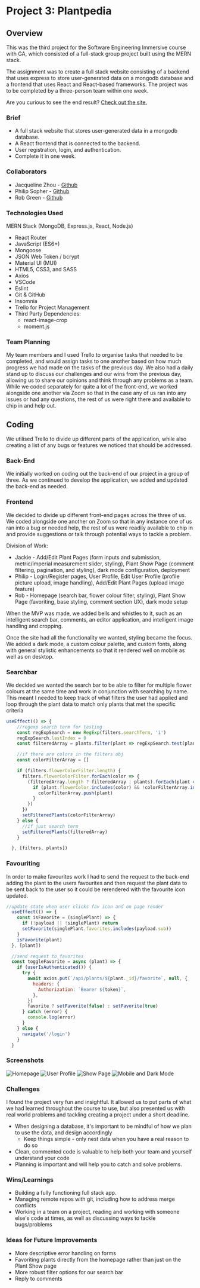 # Project 3: Plantpedia

## Overview
This was the third project for the Software Engineering Immersive course with GA, which consisted of a full-stack group project built using the MERN stack.

The assignment was to create a full stack website consisting of a backend that uses express to store user-generated data on a mongodb database and a frontend that uses React and React-based frameworks. The project was to be completed by a three-person team within one week.

Are you curious to see the end result? [Check out the site.](https://plant-pedia.herokuapp.com/) 

### Brief
* A full stack website that stores user-generated data in a mongodb database.
* A React frontend that is connected to the backend.
* User registration, login, and authentication.
* Complete it in one week.


### Collaborators
* Jacqueline Zhou - [Github](https://github.com/jacqizee/)
* Philip Sopher - [Github](https://github.com/psopher/)
* Rob Green - [Github](https://github.com/greezyBob/)


### Technologies Used
 MERN Stack (MongoDB, Express.js, React, Node.js)
* React Router
* JavaScript (ES6+)
* Mongoose
* JSON Web Token / bcrypt
* Material UI (MUI)
* HTML5, CSS3, and SASS
* Axios
* VSCode
* Eslint
* Git & GitHub
* Insomnia
* Trello for Project Management
* Third Party Dependencies:
  - react-image-crop
  - moment.js

### Team Planning
My team members and I used Trello to organise tasks that needed to be completed, and would assign tasks to one another based on how much progress we had made on the tasks of the previous day. We also had a daily stand up to discuss our challenges and our wins from the previous day, allowing us to share our opinions and think through any problems as a team. While we coded separately for quite a lot of the front-end, we worked alongside one another via Zoom so that in the case any of us ran into any issues or had any questions, the rest of us were right there and available to chip in and help out.

## Coding
We utilised Trello to divide up different parts of the application, while also creating a list of any bugs or features we noticed that should be addressed.

### Back-End
We initially worked on coding out the back-end of our project in a group of three. As we continued to develop the application, we added and updated the back-end as needed.


### Frontend
We decided to divide up different front-end pages across the three of us. We coded alongside one another on Zoom so that in any instance one of us ran into a bug or needed help, the rest of us were readily available to chip in and provide suggestions or talk through potential ways to tackle a problem.

Division of Work:
* Jackie - Add/Edit Plant Pages (form inputs and submission, metric/imperial measurement slider, styling), Plant Show Page (comment filtering, pagination, and styling), dark mode configuration, deployment
* Philip - Login/Register pages, User Profile, Edit User Profile (profile picture upload, image handling), Add/Edit Plant Pages (upload image feature)
* Rob - Homepage (search bar, flower colour filter, styling), Plant Show Page (favoriting, base styling, comment section UX), dark mode setup


When the MVP was made, we added bells and whistles to it, such as an intelligent search bar, comments, an editor application, and intelligent image handling and cropping.

Once the site had all the functionality we wanted, styling became the focus. We added a dark mode, a custom colour palette, and custom fonts, along with general stylistic enhancements so that it rendered well on mobile as well as on desktop.


### Searchbar
We decided we wanted the search bar to be able to filter for multiple flower colours at the same time and work in conjunction with searching by name. This meant I needed to keep track of what filters the user had applied and loop through the plant data to match only plants that met the specific criteria
```js
useEffect(() => {
    //regexp search term for testing
    const regExpSearch = new RegExp(filters.searchTerm, 'i')
    regExpSearch.lastIndex = 0
    const filteredArray = plants.filter(plant => regExpSearch.test(plant.name))

    //if there are colors in the filters obj
    const colorFilterArray = []

    if (filters.flowerColorFilter.length) {
      filters.flowerColorFilter.forEach(color => {
        (filteredArray.length ? filteredArray : plants).forEach(plant => {
          if (plant.flowerColor.includes(color) && !colorFilterArray.includes(plant)) {
            colorFilterArray.push(plant)
          }
        })
      })
      setFilteredPlants(colorFilterArray)
    } else {
      //if just search term
      setFilteredPlants(filteredArray)
    }

  }, [filters, plants])
```
### Favouriting
In order to make favourites work I had to send the request to the back-end adding the plant to the users favourites and then request the plant data to be sent back to the user so it could be rerendered with the favourite icon updated.
```js
//update state when user clicks fav icon and on page render
  useEffect(() => {
    const isFavorite = (singlePlant) => {
      if (!payload || !singlePlant) return
      setFavorite(singlePlant.favorites.includes(payload.sub))
    }
    isFavorite(plant)
  }, [plant])

  //send request to favorites
  const toggleFavorite = async (plant) => {
    if (userIsAuthenticated()) {
      try {
        await axios.put(`/api/plants/${plant._id}/favorite`, null, {
          headers: {
            Authorization: `Bearer ${token}`,
          },
        })
        favorite ? setFavorite(false) : setFavorite(true)
      } catch (error) {
        console.log(error)
      }
    } else {
      navigate('/login')
    }
  }
```

### Screenshots
![Homepage](/client/src/images/home-screen.png)
![User Profile](/client/src/images/user-profile.png)
![Show Page](/client/src/images/show-page.png)
![Mobile and Dark Mode](/client/src/images/mobile-dark.png)


### Challenges
I found the project very fun and insightful. It allowed us to put parts of what we had learned throughout the course to use, but also presented us with real world problems and tackling creating a project under a short deadline.
* When designing a database, it's important to be mindful of how we plan to use the data, and design accordingly
  * Keep things simple - only nest data when you have a real reason to do so 
* Clean, commented code is valuable to help both your team and yourself understand your code
* Planning is important and will help you to catch and solve problems.


### Wins/Learnings
* Building a fully functioning full stack app.
* Managing remote repos with git, including how to address merge conflicts
* Working in a team on a project, reading and working with someone else's code at times, as well as discussing ways to tackle bugs/problems


### Ideas for Future Improvements
* More descriptive error handling on forms
* Favoriting plants directly from the homepage rather than just on the Plant Show page
* More robust filter options for our search bar
* Reply to comments
